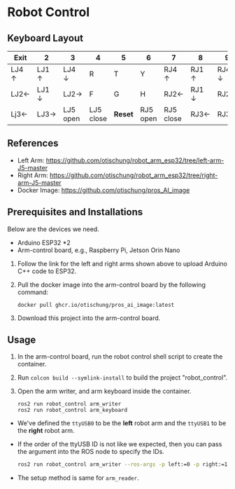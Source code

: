 # Robot Control

## Keyboard Layout

| Exit  | 2     | 3        | 4         | 5         | 6        | 7         | 8     | 9     | 0    |
| ----- | ----- | -------- | --------- | --------- | -------- | --------- | ----- | ----- | ---- |
| LJ4 ↑ | LJ1 ↑ | LJ4 ↓    | R         | T         | Y        | RJ4 ↑     | RJ1 ↑ | RJ4 ↓ | P    |
| LJ2←  | LJ1 ↓ | LJ2→     | F         | G         | H        | RJ2←      | RJ1 ↓ | RJ2→  | ;    |
| Lj3←  | LJ3→  | LJ5 open | LJ5 close | **Reset** | RJ5 open | RJ5 close | RJ3←  | RJ3→  | /    |



## References

- Left Arm: https://github.com/otischung/robot_arm_esp32/tree/left-arm-J5-master
- Right Arm: https://github.com/otischung/robot_arm_esp32/tree/right-arm-J5-master
- Docker Image: https://github.com/otischung/pros_AI_image



## Prerequisites and Installations

 Below are the devices we need.

- Arduino ESP32 *2
- Arm-control board, e.g., Raspberry Pi, Jetson Orin Nano

1. Follow the link for the left and right arms shown above to upload Arduino C++ code to ESP32.

2. Pull the docker image into the arm-control board by the following command:

   ```
   docker pull ghcr.io/otischung/pros_ai_image:latest
   ```

3. Download this project into the arm-control board.



## Usage

1. In the arm-control board, run the robot control shell script to create the container.

2. Run `colcon build --symlink-install` to build the project "robot_control".

3. Open the arm writer, and arm keyboard inside the container.

   ```
   ros2 run robot_control arm_writer
   ros2 run robot_control arm_keyboard
   ```

- We've defined the `ttyUSB0` to be the **left** robot arm and the `ttyUSB1` to be the **right** robot arm.

- If the order of the ttyUSB ID is not like we expected, then you can pass the argument into the ROS node to specify the IDs.

  ```bash
  ros2 run robot_control arm_writer --ros-args -p left:=0 -p right:=1
  ```

- The setup method is same for `arm_reader`.
